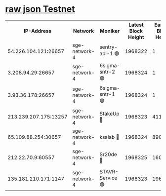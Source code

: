 
[raw json Testnet](https://rpc-check.sget.stavr.tech/sget/rpc-sget-result.json)
=


<table><tr><th>IP-Address</th><th>Network</th><th>Moniker</th><th>Latest Block Height</th><th>Earliest Block Height</th><th>Catching Up</th><th>Tx Index</th><th>Voting Power</th><th>Scan Time</th></tr><tr><td>54.226.104.121:26657</td><td>sge-network-4</td><td>sentry-api-1 🟢</td><td>1968322</td><td>1</td><td>False</td><td>on</td><td>0</td><td>2024-03-12T03:20:17.304525801UTC</td></tr><tr><td>3.208.94.29:26657</td><td>sge-network-4</td><td>6sigma-sntr-2 🟢</td><td>1968324</td><td>1</td><td>False</td><td>on</td><td>0</td><td>2024-03-12T03:20:26.505119633UTC</td></tr><tr><td>3.93.36.178:26657</td><td>sge-network-4</td><td>6sigma-sntr-1 🟢</td><td>1968324</td><td>1</td><td>False</td><td>on</td><td>0</td><td>2024-03-12T03:20:29.140418607UTC</td></tr><tr><td>213.239.207.175:13257</td><td>sge-network-4</td><td>StakeUp 🔴</td><td>1968323</td><td>411001</td><td>False</td><td>off</td><td>100</td><td>2024-03-12T03:20:25.634868523UTC</td></tr><tr><td>65.109.88.254:30657</td><td>sge-network-4</td><td>ksalab 🔴</td><td>1968324</td><td>890001</td><td>False</td><td>off</td><td>3063</td><td>2024-03-12T03:20:31.454077844UTC</td></tr><tr><td>212.22.70.9:60557</td><td>sge-network-4</td><td>Sr20de 🔴</td><td>1968325</td><td>1608978</td><td>False</td><td>on</td><td>104</td><td>2024-03-12T03:20:33.851776900UTC</td></tr><tr><td>135.181.210.171:1147</td><td>sge-network-4</td><td>STAVR-Service 🟢</td><td>1968323</td><td>1964001</td><td>False</td><td>on</td><td>0</td><td>2024-03-12T03:20:25.932722097UTC</td></tr></table>
